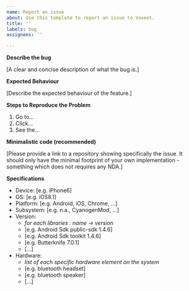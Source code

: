 ```yaml
---
name: Report an issue
about: Use this template to report an issue to Voxeet.
title: ''
labels: bug
assignees: ''

---
```


**Describe the bug**

[A clear and concise description of what the bug is.]

**Expected Behaviour**

[Describe the expected behaviour of the feature.]

**Steps to Reproduce the Problem**

  1. Go to...
  2. Click...
  3. See the...

**Minimalistic code (recommended)**

[Please provide a link to a repository showing specifically the issue. It should only have the minimal footprint of your own implementation - something which does not requires any NDA.]

**Specifications**

  - Device: [e.g. iPhone6]
  - OS: [e.g. iOS8.1]
  - Platform: [e.g. Android, iOS, Chrome, ...]
  - Subsystem: [e.g. n.a., CyanogenMod, ...]
  - Version:
    - _for each libraries : name -> version_
    - [e.g. Android Sdk public-sdk 1.4.6]
    - [e.g. Android Sdk toolkit 1.4.6]
    - [e.g. Butterknife 7.0.1]
    - [...]
  - Hardware:
    - _list of each specific hardware element on the system_
    - [e.g. bluetooth headset]
    - [e.g. bluetooth speaker]
    - [...]
